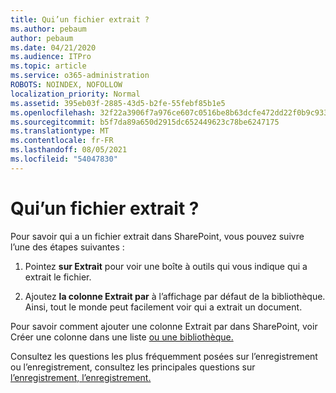 ```yaml
---
title: Qui’un fichier extrait ?
ms.author: pebaum
author: pebaum
ms.date: 04/21/2020
ms.audience: ITPro
ms.topic: article
ms.service: o365-administration
ROBOTS: NOINDEX, NOFOLLOW
localization_priority: Normal
ms.assetid: 395eb03f-2885-43d5-b2fe-55febf85b1e5
ms.openlocfilehash: 32f22a3906f7a976ce607c0516be8b63dcfe472dd22f0b9c933e79950ba5e932
ms.sourcegitcommit: b5f7da89a650d2915dc652449623c78be6247175
ms.translationtype: MT
ms.contentlocale: fr-FR
ms.lasthandoff: 08/05/2021
ms.locfileid: "54047830"
---
```

# <a name="who-has-a-file-checked-out"></a>Qui’un fichier extrait ?

Pour savoir qui a un fichier extrait dans SharePoint, vous pouvez suivre l’une des étapes suivantes :
  
1. Pointez **sur Extrait** pour voir une boîte à outils qui vous indique qui a extrait le fichier. 
    
2. Ajoutez **la colonne Extrait par** à l’affichage par défaut de la bibliothèque. Ainsi, tout le monde peut facilement voir qui a extrait un document. 
    
Pour savoir comment ajouter une colonne Extrait par dans SharePoint, voir Créer une colonne dans une liste [ou une bibliothèque.](https://go.microsoft.com/fwlink/?linkid=2019591) 
  
Consultez les questions les plus fréquemment posées sur l’enregistrement ou l’enregistrement, consultez les principales questions sur [l’enregistrement, l’enregistrement.](https://go.microsoft.com/fwlink/?linkid=2018786)
  

